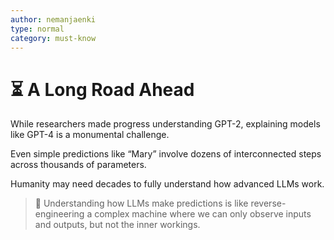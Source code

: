```yaml
---
author: nemanjaenki
type: normal
category: must-know
---
```


# ⏳ A Long Road Ahead

While researchers made progress understanding GPT-2, explaining models like GPT-4 is a monumental challenge.

Even simple predictions like “Mary” involve dozens of interconnected steps across thousands of parameters.

Humanity may need decades to fully understand how advanced LLMs work.

> 🔮 Understanding how LLMs make predictions is like reverse-engineering a complex machine where we can only observe inputs and outputs, but not the inner workings.
